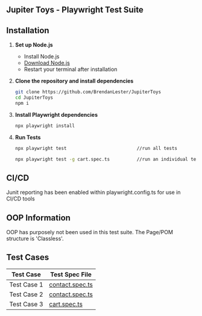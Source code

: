 ##  Jupiter Toys - Playwright Test Suite

## Installation

1. **Set up Node.js**
   - Install Node.js
   - [Download Node.js](https://nodejs.org/en/download/)
   - Restart your terminal after installation

2. **Clone the repository and install dependencies**
   ```sh
   git clone https://github.com/BrendanLester/JupiterToys
   cd JupiterToys
   npm i
   ```

3. **Install Playwright dependencies**
   ```sh
   npx playwright install
   ```

3. **Run Tests**
   ```sh
   npx playwright test                          //run all tests
   ```
   ```sh
   npx playwright test -g cart.spec.ts          //run an individual test
   ```


## CI/CD
Junit reporting has been enabled within playwright.config.ts for use in CI/CD tools

## OOP Information
OOP has purposely not been used in this test suite. The Page/POM structure is 'Classless'.

## Test Cases
| Test Case  | Test Spec File                             | 
|------------|--------------------------------------------|
|Test Case 1 | [contact.spec.ts](./tests/contact.spec.ts) |
|Test Case 2 | [contact.spec.ts](./tests/contact.spec.ts) |
|Test Case 3 | [cart.spec.ts](./tests/cart.spec.ts)       |
